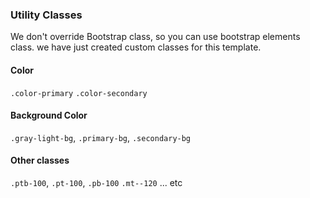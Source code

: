 ### Utility Classes
We don't override Bootstrap class, so you can use bootstrap elements class. we have just created custom classes for this template.
#### Color
`.color-primary`
`.color-secondary`


#### Background Color

`.gray-light-bg`, `.primary-bg`, `.secondary-bg`


#### Other classes

`.ptb-100`,  `.pt-100`, `.pb-100` `.mt--120` ... etc